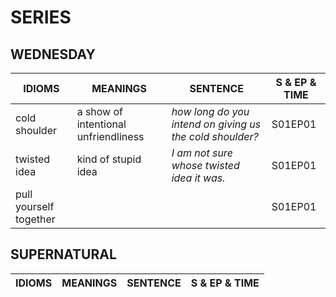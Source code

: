 # SERIES
## WEDNESDAY
| **IDIOMS** | **MEANINGS** | **SENTENCE** | **S & EP & TIME** |
|--------|----------|----------|----------|
| cold shoulder | a show of intentional unfriendliness | *how long do you intend on giving us the cold shoulder?* | S01EP01 |
| twisted idea | kind of stupid idea | *I am not sure whose twisted idea it was.* | S01EP01 |
| pull yourself together | | | S01EP01 |


## SUPERNATURAL
| **IDIOMS** | **MEANINGS** | **SENTENCE** | **S & EP & TIME** |
|--------|----------|----------|----------|
